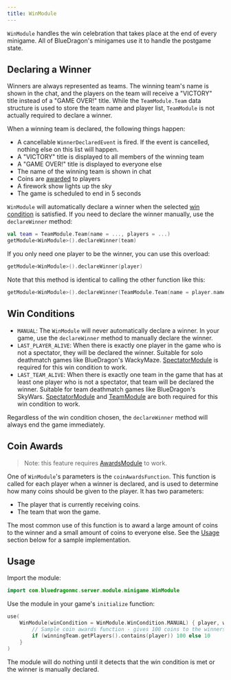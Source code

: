 ```yaml
---
title: WinModule
---
```


`WinModule` handles the win celebration that takes place at the end of every minigame. All of BlueDragon's minigames use it to handle the postgame state.

## Declaring a Winner

Winners are always represented as teams. The winning team's name is shown in the chat, and the players on the team will receive a "VICTORY" title instead of a "GAME OVER!" title. While the `TeamModule.Team` data structure is used to store the team name and player list, `TeamModule` is not actually required to declare a winner.

When a winning team is declared, the following things happen:

- A cancellable `WinnerDeclaredEvent` is fired. If the event is cancelled, nothing else on this list will happen.
- A "VICTORY" title is displayed to all members of the winning team
- A "GAME OVER!" title is displayed to everyone else
- The name of the winning team is shown in chat
- Coins are [awarded](#coin-awards) to players
- A firework show lights up the sky
- The game is scheduled to end in 5 seconds

`WinModule` will automatically declare a winner when the selected [win condition](#win-conditions) is satisfied. If you need to declare the winner manually, use the `declareWinner` method:

```kotlin
val team = TeamModule.Team(name = ..., players = ...)
getModule<WinModule>().declareWinner(team)
```

If you only need one player to be the winner, you can use this overload:

```kotlin
getModule<WinModule>().declareWinner(player)
```

Note that this method is identical to calling the other function like this:

```kotlin
getModule<WinModule>().declareWinner(TeamModule.Team(name = player.name, players = mutableListOf(player)))
```

## Win Conditions

- `MANUAL`: The `WinModule` will never automatically declare a winner. In your game, use the `declareWinner` method to manually declare the winner.
- `LAST_PLAYER_ALIVE`: When there is exactly one player in the game who is not a spectator, they will be declared the winner. Suitable for solo deathmatch games like BlueDragon's WackyMaze. [SpectatorModule](../spectatormodule/) is required for this win condition to work.
- `LAST_TEAM_ALIVE`: When there is exactly one team in the game that has at least one player who is not a spectator, that team will be declared the winner. Suitable for team deathmatch games like BlueDragon's SkyWars. [SpectatorModule](../spectatormodule/) and [TeamModule](../teammodule/) are both required for this win condition to work.

Regardless of the win condition chosen, the `declareWinner` method will always end the game immediately.

## Coin Awards

> Note: this feature requires [AwardsModule](/modules/awardsmodule/) to work.

One of `WinModule`'s parameters is the `coinAwardsFunction`. This function is called for each player when a winner is declared, and is used to determine how many coins should be given to the player. It has two parameters:

- The player that is currently receiving coins.
- The team that won the game.

The most common use of this function is to award a large amount of coins to the winner and a small amount of coins to everyone else. See the [Usage](#usage) section below for a sample implementation.

## Usage

Import the module:

```kotlin
import com.bluedragonmc.server.module.minigame.WinModule
```

Use the module in your game's `initialize` function:

```kotlin
use(
    WinModule(winCondition = WinModule.WinCondition.MANUAL) { player, winningTeam ->
        // Sample coin awards function - gives 100 coins to the winners, 10 coins to everyone else
        if (winningTeam.getPlayers().contains(player)) 100 else 10
    }
)
```

The module will do nothing until it detects that the win condition is met or the winner is manually declared.

